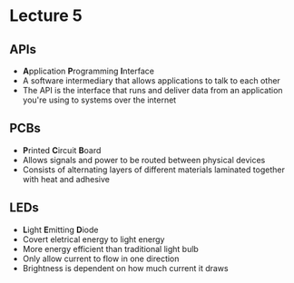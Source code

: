 # Lecture 5

## APIs

- **A**pplication **P**rogramming **I**nterface
- A software intermediary that allows applications to talk to each other
- The API is the interface that runs and deliver data from an application you're using to systems over the internet

## PCBs

- **P**rinted **C**ircuit **B**oard
- Allows signals and power to be routed between physical devices
- Consists of alternating layers of different materials laminated together with heat and adhesive

## LEDs

- **L**ight **E**mitting **D**iode
- Covert eletrical energy to light energy
- More energy efficient than traditional light bulb
- Only allow current to flow in one direction
- Brightness is dependent on how much current it draws